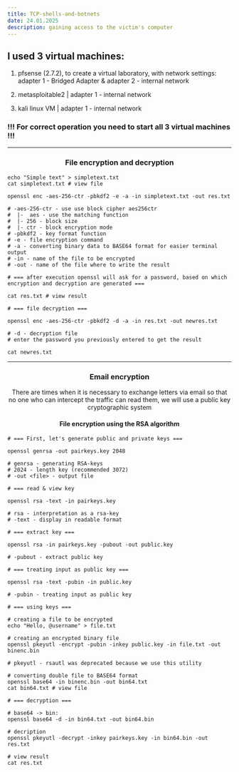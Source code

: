 ```yaml
---
title: TCP-shells-and-botnets
date: 24.01.2025
description: gaining access to the victim's computer
---
```


## I used 3 virtual machines:

1. pfsense (2.7.2), to create a virtual laboratory, with network settings: adapter 1 - Bridged Adapter & adapter 2 - internal network

2. metasploitable2 | adapter 1 - internal network

3. kali linux VM | adapter 1 - internal network

### !!! For correct operation you need to start all 3 virtual machines !!!

----

<h3 align="center">File encryption and decryption</h3>

```
echo "Simple text" > simpletext.txt
cat simpletext.txt # view file

openssl enc -aes-256-ctr -pbkdf2 -e -a -in simpletext.txt -out res.txt

# -aes-256-ctr - use use block cipher aes256ctr
#  |-  aes - use the matching function
#  |- 256 - block size
#  |- ctr - block encryption mode
# -pbkdf2 - key format function
# -e - file encryption command
# -a - converting binary data to BASE64 format for easier terminal output
# -in - name of the file to be encrypted
# -out - name of the file where to write the result

# === after execution openssl will ask for a password, based on which encryption and decryption are generated ===

cat res.txt # view result

# === file decryption ===

openssl enc -aes-256-ctr -pbkdf2 -d -a -in res.txt -out newres.txt

# -d - decryption file
# enter the password you previously entered to get the result

cat newres.txt
```

----

<h3 align="center">Email encryption</h3>

<p align="center">There are times when it is necessary to exchange letters via email so that no one who can intercept the traffic can read them, we will use a public key cryptographic system</p>


<h4 align="center">File encryption using the RSA algorithm</h4>


```
# === First, let's generate public and private keys ===

openssl genrsa -out pairkeys.key 2048

# genrsa - generating RSA-keys
# 2024 - length key (recommended 3072)
# -out <file> - output file 

# === read & view key

openssl rsa -text -in pairkeys.key

# rsa - interpretation as a rsa-key
# -text - display in readable format

# === extract key ===

openssl rsa -in pairkeys.key -pubout -out public.key

# -pubout - extract public key

# === treating input as public key ===

openssl rsa -text -pubin -in public.key

# -pubin - treating input as public key

# === using keys ===

# creating a file to be encrypted
echo "Hello, @username" > file.txt

# creating an encrypted binary file
openssl pkeyutl -encrypt -pubin -inkey public.key -in file.txt -out binenc.bin

# pkeyutl - rsautl was deprecated because we use this utility

# converting double file to BASE64 format
openssl base64 -in binenc.bin -out bin64.txt
cat bin64.txt # view file

# === decryption ===

# base64 -> bin:
openssl base64 -d -in bin64.txt -out bin64.bin

# decription
openssl pkeyutl -decrypt -inkey pairkeys.key -in bin64.bin -out res.txt

# view result
cat res.txt
```

